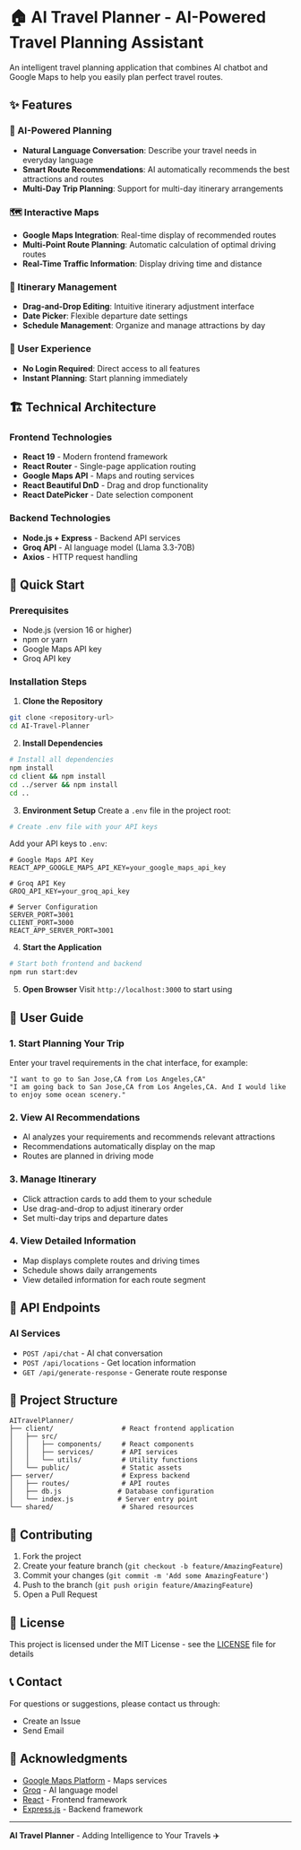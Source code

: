 # 🏠 AI Travel Planner - AI-Powered Travel Planning Assistant

An intelligent travel planning application that combines AI chatbot and Google Maps to help you easily plan perfect travel routes.

## ✨ Features

### 🤖 AI-Powered Planning
- **Natural Language Conversation**: Describe your travel needs in everyday language
- **Smart Route Recommendations**: AI automatically recommends the best attractions and routes
- **Multi-Day Trip Planning**: Support for multi-day itinerary arrangements

### 🗺️ Interactive Maps
- **Google Maps Integration**: Real-time display of recommended routes
- **Multi-Point Route Planning**: Automatic calculation of optimal driving routes
- **Real-Time Traffic Information**: Display driving time and distance

### 📅 Itinerary Management
- **Drag-and-Drop Editing**: Intuitive itinerary adjustment interface
- **Date Picker**: Flexible departure date settings
- **Schedule Management**: Organize and manage attractions by day

### 🎯 User Experience
- **No Login Required**: Direct access to all features
- **Instant Planning**: Start planning immediately

## 🏗️ Technical Architecture

### Frontend Technologies
- **React 19** - Modern frontend framework
- **React Router** - Single-page application routing
- **Google Maps API** - Maps and routing services
- **React Beautiful DnD** - Drag and drop functionality
- **React DatePicker** - Date selection component

### Backend Technologies
- **Node.js + Express** - Backend API services
- **Groq API** - AI language model (Llama 3.3-70B)
- **Axios** - HTTP request handling

## 🚀 Quick Start

### Prerequisites
- Node.js (version 16 or higher)
- npm or yarn
- Google Maps API key
- Groq API key

### Installation Steps

1. **Clone the Repository**
```bash
git clone <repository-url>
cd AI-Travel-Planner
```

2. **Install Dependencies**
```bash
# Install all dependencies
npm install
cd client && npm install
cd ../server && npm install
cd ..
```

3. **Environment Setup**
Create a `.env` file in the project root:
```bash
# Create .env file with your API keys
```

Add your API keys to `.env`:
```env
# Google Maps API Key
REACT_APP_GOOGLE_MAPS_API_KEY=your_google_maps_api_key

# Groq API Key
GROQ_API_KEY=your_groq_api_key

# Server Configuration
SERVER_PORT=3001
CLIENT_PORT=3000
REACT_APP_SERVER_PORT=3001
```

4. **Start the Application**
```bash
# Start both frontend and backend
npm run start:dev
```

5. **Open Browser**
Visit `http://localhost:3000` to start using

## 📖 User Guide

### 1. Start Planning Your Trip
Enter your travel requirements in the chat interface, for example:
```
"I want to go to San Jose,CA from Los Angeles,CA"
"I am going back to San Jose,CA from Los Angeles,CA. And I would like to enjoy some ocean scenery."
```

### 2. View AI Recommendations
- AI analyzes your requirements and recommends relevant attractions
- Recommendations automatically display on the map
- Routes are planned in driving mode

### 3. Manage Itinerary
- Click attraction cards to add them to your schedule
- Use drag-and-drop to adjust itinerary order
- Set multi-day trips and departure dates

### 4. View Detailed Information
- Map displays complete routes and driving times
- Schedule shows daily arrangements
- View detailed information for each route segment

## 🔧 API Endpoints

### AI Services
- `POST /api/chat` - AI chat conversation
- `POST /api/locations` - Get location information
- `GET /api/generate-response` - Generate route response

## 📁 Project Structure

```
AITravelPlanner/
├── client/                 # React frontend application
│   ├── src/
│   │   ├── components/     # React components
│   │   ├── services/       # API services
│   │   └── utils/          # Utility functions
│   └── public/             # Static assets
├── server/                 # Express backend
│   ├── routes/             # API routes
│   ├── db.js              # Database configuration
│   └── index.js           # Server entry point
└── shared/                 # Shared resources
```

## 🤝 Contributing

1. Fork the project
2. Create your feature branch (`git checkout -b feature/AmazingFeature`)
3. Commit your changes (`git commit -m 'Add some AmazingFeature'`)
4. Push to the branch (`git push origin feature/AmazingFeature`)
5. Open a Pull Request

## 📝 License

This project is licensed under the MIT License - see the [LICENSE](LICENSE) file for details

## 📞 Contact

For questions or suggestions, please contact us through:
- Create an Issue
- Send Email

## 🙏 Acknowledgments

- [Google Maps Platform](https://developers.google.com/maps) - Maps services
- [Groq](https://groq.com/) - AI language model
- [React](https://reactjs.org/) - Frontend framework
- [Express.js](https://expressjs.com/) - Backend framework

---

**AI Travel Planner** - Adding Intelligence to Your Travels ✈️
